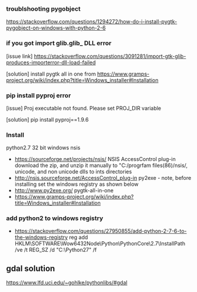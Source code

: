 ### troublshooting pygobject
https://stackoverflow.com/questions/1294272/how-do-i-install-pygtk-pygobject-on-windows-with-python-2-6

### if you got import glib.glib_ DLL error
[issue link]
https://stackoverflow.com/questions/3091281/import-gtk-glib-produces-importerror-dll-load-failed

[solution]
install pygtk all in one from 
https://www.gramps-project.org/wiki/index.php?title=Windows_installer#Installation

### pip install pyproj error
[issue]
Proj executable not found. Please set PROJ_DIR variable

[solution]
pip install pyproj==1.9.6

### Install
python2.7 32 bit windows
nsis
*	https://sourceforge.net/projects/nsis/
NSIS AccessControl plug-in
download the zip, and unzip it manually to "C:/progrfam files(86)/nsis/, unicode, and non unicode dlls to ints directories
*	http://nsis.sourceforge.net/AccessControl_plug-in
py2exe - note, before installing set the windows registry as shown below
*	http://www.py2exe.org/
pygtk-all-in-one
*   https://www.gramps-project.org/wiki/index.php?title=Windows_installer#Installation

### add python2 to windows registry 
*	https://stackoverflow.com/questions/27950855/add-python-2-7-6-to-the-windows-registry
reg add HKLM\SOFTWARE\Wow6432Node\Python\PythonCore\2.7\InstallPath /ve /t REG_SZ /d "C:\Python27" /f

## gdal solution
https://www.lfd.uci.edu/~gohlke/pythonlibs/#gdal
